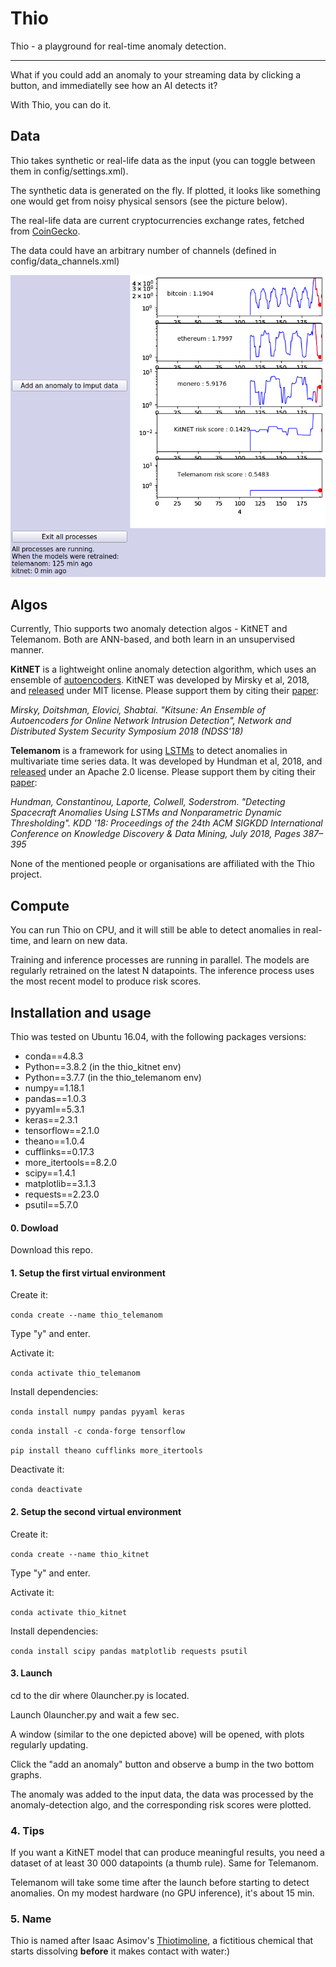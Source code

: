 # Thio
Thio - a playground for real-time anomaly detection.

-------

What if you could add an anomaly to your streaming data by clicking a button, and immediatelly see how an AI detects it?

With Thio, you can do it. 

## Data

Thio takes synthetic or real-life data as the input (you can toggle between them in config/settings.xml).

The synthetic data is generated on the fly. If plotted, it looks like something one would get from noisy physical sensors (see the picture below).

The real-life data are current cryptocurrencies exchange rates, fetched from [CoinGecko](https://www.coingecko.com/en).  

The data could have an arbitrary number of channels (defined in config/data_channels.xml)

![Alt text](Thio.png?raw=true "Title")

## Algos

Currently, Thio supports two anomaly detection algos - KitNET and Telemanom. Both are ANN-based, and both learn in an unsupervised manner. 

**KitNET** is a lightweight online anomaly detection algorithm, which uses an ensemble of [autoencoders](https://en.wikipedia.org/wiki/Autoencoder). KitNET was developed by Mirsky et al, 2018, and [released](https://github.com/ymirsky/KitNET-py) under MIT license. Please support them by citing their [paper](https://arxiv.org/abs/1802.09089):

*Mirsky, Doitshman, Elovici, Shabtai. "Kitsune: An Ensemble of Autoencoders for Online Network Intrusion Detection", Network and Distributed System Security Symposium 2018 (NDSS'18)* 

**Telemanom** is a framework for using [LSTMs](https://en.wikipedia.org/wiki/Long_short-term_memory) to detect anomalies in multivariate time series data. It was developed by Hundman et al, 2018, and [released](https://github.com/khundman/telemanom) under an Apache 2.0 license. Please support them by citing their [paper](https://arxiv.org/abs/1802.04431):

*Hundman, Constantinou, Laporte, Colwell, Soderstrom. "Detecting Spacecraft Anomalies Using LSTMs and Nonparametric Dynamic Thresholding". KDD '18: Proceedings of the 24th ACM SIGKDD International Conference on Knowledge Discovery & Data Mining, July 2018, Pages 387–395*

None of the mentioned people or organisations are affiliated with the Thio project. 

## Compute

You can run Thio on CPU, and it will still be able to detect anomalies in real-time, and learn on new data. 

Training and inference processes are running in parallel. The models are regularly retrained on the latest N datapoints. The inference process uses the most recent model to produce risk scores.

##  Installation and usage

Thio was tested on Ubuntu 16.04, with the following packages versions:
* conda==4.8.3
* Python==3.8.2 (in the thio_kitnet env)
* Python==3.7.7 (in the thio_telemanom env)
* numpy==1.18.1
* pandas==1.0.3
* pyyaml==5.3.1
* keras==2.3.1
* tensorflow==2.1.0
* theano==1.0.4
* cufflinks==0.17.3
* more_itertools==8.2.0
* scipy==1.4.1
* matplotlib==3.1.3
* requests==2.23.0
* psutil==5.7.0

#### 0. Dowload

Download this repo.

#### 1. Setup the first virtual environment

Create it:

```conda create --name thio_telemanom```

Type "y" and enter.

Activate it:

```conda activate thio_telemanom```

Install dependencies: 

```conda install numpy pandas pyyaml keras```

```conda install -c conda-forge tensorflow```

```pip install theano cufflinks more_itertools```

Deactivate it:

```conda deactivate```


#### 2. Setup the second virtual environment

Create it:

```conda create --name thio_kitnet```

Type "y" and enter.

Activate it:

```conda activate thio_kitnet```

Install dependencies: 

```conda install scipy pandas matplotlib requests psutil```



#### 3. Launch 

cd to the dir where 0launcher.py is located.

Launch 0launcher.py and wait a few sec. 

A window (similar to the one depicted above) will be opened, with plots regularly updating.

Click the "add an anomaly" button and observe a bump in the two bottom graphs. 

The anomaly was added to the input data, the data was processed by the anomaly-detection algo, and the corresponding risk scores were plotted.   

### 4. Tips

If you want a KitNET model that can produce meaningful results, you need a dataset of at least 30 000 datapoints (a thumb rule). Same for Telemanom.

Telemanom will take some time after the launch before starting to detect anomalies. On my modest hardware (no GPU inference), it's about 15 min. 

### 5. Name 

Thio is named after Isaac Asimov's [Thiotimoline](https://en.wikipedia.org/wiki/Thiotimoline), a fictitious chemical that starts dissolving **before** it makes contact with water:) 
